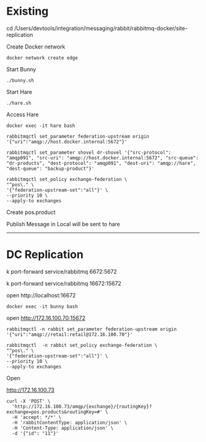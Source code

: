 # Existing
cd /Users/devtools/integration/messaging/rabbit/rabbitmq-docker/site-replication


Create Docker network

```shell
docker network create edge
```

Start Bunny

```shell
./bunny.sh
```

Start Hare

```shell
./hare.sh
```

Access Hare

```shell
docker exec -it hare bash
```





```shell
rabbitmqctl set_parameter federation-upstream origin '{"uri":"amqp://host.docker.internal:5672"}'

rabbitmqctl set_parameter shovel dr-shovel '{"src-protocol": "amqp091", "src-uri": "amqp://host.docker.internal:5672", "src-queue": "dr-products", "dest-protocol": "amqp091", "dest-uri": "amqp://hare", "dest-queue": "backup-product"}'
```

```shell
rabbitmqctl set_policy exchange-federation \
"^pos\." \
'{"federation-upstream-set":"all"}' \
--priority 10 \
--apply-to exchanges
```

Create pos.product 

Publish Message in Local will be sent to hare

-------------

# DC Replication

k port-forward service/rabbitmq 6672:5672

k port-forward service/rabbitmq 16672:15672

open http://localhost:16672

```shell
docker exec -it bunny bash
```

open http://172.16.100.70:15672

```shell
rabbitmqctl -n rabbit set_parameter federation-upstream origin '{"uri":"amqp://retail:retail@172.16.100.70"}'
```
```shell
rabbitmqctl  -n rabbit set_policy exchange-federation \
"^pos\." \
'{"federation-upstream-set":"all"}' \
--priority 10 \
--apply-to exchanges
```

Open 

http://172.16.100.73


```shell
curl -X 'POST' \
  'http://172.16.100.73/amqp/{exchange}/{routingKey}?exchange=pos.products&routingKey=#' \
  -H 'accept: */*' \
  -H 'rabbitContentType: application/json' \
  -H 'Content-Type: application/json' \
  -d '{"id": "11"}'
  ```